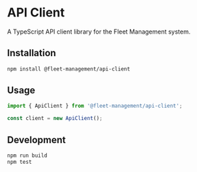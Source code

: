 # API Client

A TypeScript API client library for the Fleet Management system.

## Installation

```bash
npm install @fleet-management/api-client
```

## Usage

```typescript
import { ApiClient } from '@fleet-management/api-client';

const client = new ApiClient();
```

## Development

```bash
npm run build
npm test
```
